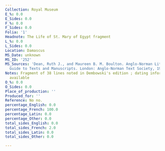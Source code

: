 ```yaml
---
Collection: Royal Museum
E_%: 0.0
E_Sides: 0.0
F_%: 0.0
F_Sides: 0.0
Folia: '1'
Headnote: The Life of St. Mary of Egypt fragment
L_%: 0.0
L_Sides: 0.0
Location: Damascus
MS_Date: unknown
MS_ID: '252'
MS_Sources: 'Dean, Ruth J., and Maureen B. M. Boulton. Anglo-Norman Literature: A
  Guide to Texts and Manuscripts. London: Anglo-Norman Text Society, 1999. ; http://jonas.irht.cnrs.fr/consulter/manuscrit/detail_manuscrit.php?projet=74848'
Notes: Fragment of 38 lines noted in Dembowski's edition ; dating information not
  available
O_%: 0.0
O_Sides: 0.0
Place_of_production: ''
Produced_for: ''
Reference: No no.
percentage_English: 0.0
percentage_French: 100.0
percentage_Latin: 0.0
percentage_Other: 0.0
total_sides_English: 0.0
total_sides_French: 2.0
total_sides_Latin: 0.0
total_sides_Other: 0.0

---
```

